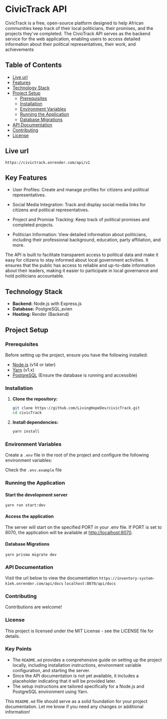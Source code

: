 # CivicTrack API

CivicTrack is a free, open-source platform designed to help African communities keep track of their local politicians, their promises, and the projects they've completed. The CivicTrack API serves as the backend service for the web application, enabling users to access detailed information about their political representatives, their work, and achievements

## Table of Contents

- [Live url](#url)
- [Features](#features)
- [Technology Stack](#technology-stack)
- [Project Setup](#project-setup)
  - [Prerequisites](#prerequisites)
  - [Installation](#installation)
  - [Environment Variables](#environment-variables)
  - [Running the Application](#running-the-application)
  - [Database Migrations](#database-migrations)
- [API Documentation](#api-documentation)
- [Contributing](#contributing)
- [License](#license)

## Live url

`https://civictrack.onrender.com/api/v1`

## Key Features

- User Profiles: Create and manage profiles for citizens and political representatives.

- Social Media Integration: Track and display social media links for citizens and political representatives.

- Project and Promise Tracking: Keep track of political promises and completed projects.

- Politician Information: View detailed information about politicians, including their professional background, education, party affiliation, and more.

The API is built to facilitate transparent access to political data and make it easy for citizens to stay informed about local government activities. It ensures that the public has access to reliable and up-to-date information about their leaders, making it easier to participate in local governance and hold politicians accountable.

## Technology Stack

- **Backend:** Node.js with Express.js
- **Database:** PostgreSQL,avien
- **Hosting:** Render (Backend)

## Project Setup

### Prerequisites

Before setting up the project, ensure you have the following installed:

- [Node.js](https://nodejs.org/) (v14 or later)
- [Yarn](https://yarnpkg.com/) (v1.x)
- [PostgreSQL](https://www.postgresql.org/) (Ensure the database is running and accessible)

### Installation

1. **Clone the repository:**

   ```bash
   git clone https://github.com/LivingHopeDev/civicTrack.git
   cd civicTrack
   ```

2. **Install dependencies:**

   ```bash
   yarn install
   ```

### Environment Variables

Create a `.env` file in the root of the project and configure the following environment variables:

Check the `.env.example` file

### Running the Application

#### Start the development server

```
yarn run start:dev

```

#### Access the application

The server will start on the specified PORT in your .env file. If PORT is set to 8070, the application will be available at <http://localhost:8070>.

#### Database Migrations

```
yarn prisma migrate dev
```

### API Documentation

Visit the url below to view the documentation
`https://inventory-system-k1ek.onrender.com/api/docs`
`localhost:8070/api/docs`

### Contributing

Contributions are welcome!

### License

This project is licensed under the MIT License - see the LICENSE file for details.

### Key Points

- The `README.md` provides a comprehensive guide on setting up the project locally, including installation instructions, environment variable configuration, and starting the server.
- Since the API documentation is not yet available, it includes a placeholder indicating that it will be provided later.
- The setup instructions are tailored specifically for a Node.js and PostgreSQL environment using Yarn.

This `README.md` file should serve as a solid foundation for your project documentation. Let me know if you need any changes or additional information!
